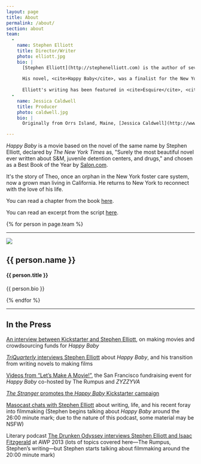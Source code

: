 ```yaml
---
layout: page
title: About
permalink: /about/
section: about
team:
  -
    name: Stephen Elliott
    title: Director/Writer
    photo: elliott.jpg
    bio: |
      [Stephen Elliott](http://stephenelliott.com) is the author of seven books including <cite>The Adderall Diaries</cite>, which has been described as "genius" by both the <cite>San Francisco Chronicle</cite> and <cite>Vanity Fair</cite>. <cite>The Adderall Diaries</cite> was the best book of the year in <cite>Time Out New York</cite>, a Best of 2009 in <cite>Kirkus Reviews</cite>, and one of 50 Notable Books in the <cite>San Francisco Chronicle</cite>.
      
      His novel, <cite>Happy Baby</cite>, was a finalist for the New York Public Library's Young Lion Award, as well as a Best Book of the Year in Salon.com, <cite>Newsday</cite>, <cite>Chicago New City</cite>, <cite>The Journal News</cite>, and <cite>The Village Voice</cite>.
      
      Elliott's writing has been featured in <cite>Esquire</cite>, <cite>The New York Times</cite>, <cite>The Believer</cite>, <cite>GQ</cite>, <cite>Best American Non-Required Reading 2005</cite> and <cite>2007</cite>, <cite>Best American Erotica</cite>, and <cite>Best Sex Writing 2006</cite>. He is the editor of [The Rumpus](http://therumpus.net).
  -
    name: Jessica Caldwell
    title: Producer
    photo: caldwell.jpg
    bio: |
      Originally from Orrs Island, Maine, [Jessica Caldwell](http://www.jesscaldwell.com) is an independent film producer based in New York City. She graduated from Mt. Ararat High School at 16, Manhattanville College at 19, and Columbia University's Graduate Film Program at 23. While at Columbia she produced 11 short films on location in Ireland, England, and various locations in the United States. Her first short film production, <cite>AWOL</cite>, premiered at the Sundance Film Festival in 2011. Her short film <cite>Delicacy</cite> premiered at the Telluride Film Festival in 2012. Her first feature film production <cite>Electrick Children</cite> premiered at the 2012 Berlin Film Festival and SXSW 2012, among many other prestigious film festivals. <cite>Electrick Children</cite> opened at select theaters nationwide in March 2013.

---
```


<cite>Happy Baby</cite> is a movie based on the novel of the same name by Stephen Elliott, declared by <cite>The New York Times</cite> as, "Surely the most beautiful novel ever written about S&M, juvenile detention centers, and drugs," and chosen as a Best Book of the Year by [Salon.com](http://www.salon.com/2004/04/15/elliott_2/).

It's the story of Theo, once an orphan in the New York foster care system, now a grown man living in California. He returns to New York to reconnect with the love of his life.

You can read a chapter from the book [here](http://therumpus.net/2012/11/the-yard/).

You can read an excerpt from the script [here](/happy_baby_1.pdf).

{% for person in page.team %}

----

<img class="right" src="/assets/img/photos/small/{{ person.photo }}" />

<hgroup>
<h2>{{ person.name }}</h2>
<h4>{{ person.title }}</h4>
</hgroup>

{{ person.bio }}

{% endfor %}

----

<h2>In the Press</h2>

[An interview between Kickstarter and Stephen Elliott](http://kickstarter.tumblr.com/post/35523789996/interview-stephen-elliotts-movie-making), on making movies and crowdsourcing funds for <cite>Happy Baby</cite>

[<cite>TriQuarterly</cite> interviews Stephen Elliott](http://triquarterly.org/interviews/stephen-elliott-interview) about <cite>Happy Baby</cite>, and his transition from writing novels to making films

[Videos from “Let’s Make A Movie!”](http://therumpus.net/2012/11/check-out-the-videos-from-the-happy-baby-kickstarter-party/), the San Francisco fundraising event for <cite>Happy Baby</cite> co-hosted by The Rumpus and <cite>ZYZZYVA</cite>

[<cite>The Stranger</cite> promotes the <cite>Happy Baby</cite> Kickstarter campaign](http://slog.thestranger.com/slog/archives/2012/12/07/do-you-know-who-stephen-elliott-is-do-you-know-the-rumpus-do-you-know-the-novel-happy-baby)

[Masocast chats with Stephen Elliott](http://www.masocast.com/2013/03/17/stephen-elliott-returns/) about writing, life, and his recent foray into filmmaking (Stephen begins talking about <cite>Happy Baby</cite> around the 26:00 minute mark; due to the nature of this podcast, some material may be NSFW)

Literary podcast [The Drunken Odyssey interviews Stephen Elliott and Isaac Fitzgerald](http://thedrunkenodyssey.com/2013/03/29/episode-42-stephen-elliott-isaac-fitzgerald-the-rumpus/) at AWP 2013 (lots of topics covered here—The Rumpus, Stephen’s writing—but Stephen starts talking about filmmaking around the 20:00 minute mark)